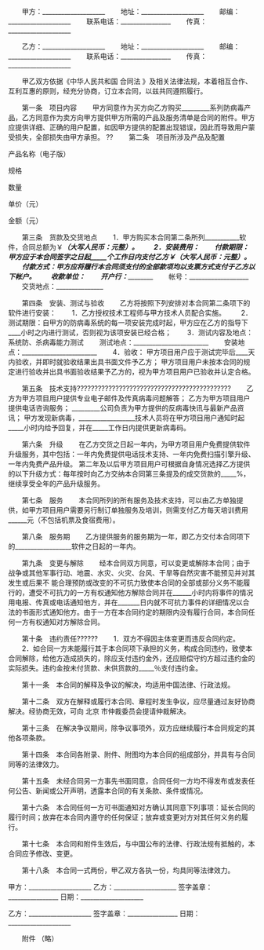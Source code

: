 
 


　　甲方：____________________
　　地址：____________________
　　邮编：____________________
　　联系电话：________________
　　传真：____________________


　　乙方：____________________
　　地址：____________________
　　邮编：____________________
　　联系电话：________________
　　传真：____________________


　　甲乙双方依据《中华人民共和国
合同法
》及相关法律法规，本着相互合作、互利互惠的原则，经充分协商，订立本合同，以兹共同遵照履行。


　　第一条　项目内容
　　甲方同意作为买方向乙方购买_________系列防病毒产品，乙方同意作为卖方向甲方提供甲方所需的产品及服务清单是合同的附件。甲方应提供详细、正确的用户配置，如因甲方提供的配置出现错误，因此而导致用户蒙受损失，全部损失由甲方承担。
 ??
　　第二条　项目所涉及产品及配置




 

  

   


产品名称（电子版）







   


规格







   


数量







   


单价（元）







   


金额（元）







  

  

   



 








   



 








   



 








   



 








   



 








  

  

   



 








   



 








   



 








   



 








   



 








  

 







　　第三条　货款及交货地点
　　1．甲方购买本合同第二条所列___________软件，合同总额为￥____________（大写人民币：____________元整）。
　　2．安装费用：
　　付款期限：甲方应于本合同签字之日起_____个工作日内支付乙方￥_____________（大写人民币：_____________元整）。
　　付款方式：甲方应将履行本合同须支付的全部款项均以支票方式支付于乙方以下帐户。
　　收款单位：_______________
　　开户行：_________________
　　帐号：___________________
　　交货地点：_______________


　　第四条　安装、测试与验收
　　乙方将按照下列安排对本合同第二条项下的软件进行安装：
　　1．乙方授权技术工程师与甲方技术人员配合实施。
　　2．测试期限：自甲方的防病毒系统的每一项安装完成时起，甲方应在乙方的指导下____小时之内进行测试，否则视为该项安装已经合格；
　　3．测试内容及地点： 系统防、杀病毒能力测试 
　　测试地点：________________________
　　安装地点：________________________
　　4．验收： 甲方项目用户应于测试完毕后____天内验收，并即时就验收结果出具书面文件予乙方； 甲方项目用户未按本合同的规定进行验收并出具书面验收结果予乙方的，视为甲方项目用户已验收并认定合格。


　　第五条　技术支持????????????????????????????????????????????
　　乙方为甲方项目用户提供专业电子邮件及传真病毒问题解答； 乙方为甲方项目用户提供电话咨询服务； _________公司负责为甲方提供的反病毒快讯与最新产品资讯； 甲方发现新病毒，__________________技术人员将在甲方项目用户通知时起_____小时内给予回复，并在_____工作日内提供更新病毒码。


　　第六条　升级
　　在乙方交货之日起一年内，为甲方项目用户免费提供软件升级服务，其中包括：一年内免费提供电话技术支持、一年内免费扫描引擎升级、一年内免费产品升级。 第二年及以后甲方项目用户可根据自身情况选择乙方提供的以下升级方式：每年按时向乙方交纳本合同第三条提及的成交货款的_____%，继续享受全年的产品升级服务。


　　第七条　服务
　　本合同所列的所有服务及技术支持，可以由乙方单独提供，如甲方项目用户需要另行制订单独服务及培训，则需支付乙方每天培训费用______元（不包括机票及食宿费用）。


　　第八条　服务期
　　乙方提供服务的服务期为一年，即乙方交付本合同项下的__________________软件之日起的一年内。


　　第九条　变更与解除
　　经本合同双方同意，可以变更或解除本合同；由于战争或其他军事行动、地震、水灾、火灾、台风、干旱等自然灾害不能预见并对其发生或后果不 能合理预防或改变的不可抗力致使本合同的全部或部分义务不能履行的，遭受不可抗力的一方有权通知他方解除合同并在______小时内将事件的情况用电报、传真或电话通知他方，并在_______日内就不可抗力事件的详细情况以合法的书面形式通知他方。由于一方在本合同约定的期限内没有履行合同，本合同任何一方有权通知对方解除合同。


　　第十条　违约责任??????
　　1．双方不得因主体变更而违反合同约定。
　　2．如合同一方未能履行其于本合同项下承担的义务，构成合同违约，致使本合同解除，给他方造成损失的，除应支付违约金外，还应赔偿守约方超过违约金的实际损失。违约金按未付货款、未供货款的_____％支付违约金。


　　第十一条　本合同的解释及争议的解决，均适用中国法律、行政法规。


　　第十二条　双方在解释或履行本合同、章程时发生争议，应尽量通过友好协商解决。经协商无效，可向
北京
市仲裁委员会提请仲裁解决。


　　第十三条　在解决争议期间，除争议事项外，双方应继续履行本合同规定的其他各项条款。


　　第十四条　本合同各附录、附件、附图均为本合同的组成部分，并具有与合同同等的法律效力。


　　第十五条　未经合同另一方事先书面同意，合同任何一方均不得发布或发表任何公告、新闻或公开声明，透露本合同的有关条款、条件或情况。


　　第十六条　本合同任何一方可书面通知对方确认其同意下列事项：延长合同的履行时间；放弃在本合同内遵守的任何保证；放弃或变更对方对其任何义务的履行。


　　第十七条　本合同和附件生效后，与中国公布的法律、行政法规有抵触的，本合同应予修改、变更。


　　第十八条　本合同一式两份，甲乙双方各执一份，均具同等法律效力。


 


甲方：____________________
乙方：____________________
签字盖章：________________
日期：____________________


乙方：____________________
签字盖章：________________
日期：____________________


　　附件  （略）
 


 

 
 
 
 
 
  


  
 

  


  


  
 
 
 
 

